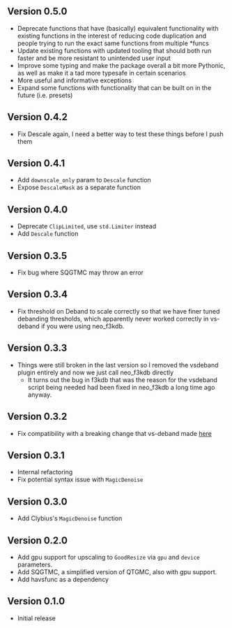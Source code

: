 ## Version 0.5.0

- Deprecate functions that have (basically) equivalent functionality with existing functions in the interest of reducing code duplication and people trying to run the exact same functions from multiple \*funcs
- Update existing functions with updated tooling that should both run faster and be more resistant to unintended user input
- Improve some typing and make the package overall a bit more Pythonic, as well as make it a tad more typesafe in certain scenarios
- More useful and informative exceptions
- Expand some functions with functionality that can be built on in the future (i.e. presets)

## Version 0.4.2

- Fix Descale again, I need a better way to test these things before I push them

## Version 0.4.1

- Add `downscale_only` param to `Descale` function
- Expose `DescaleMask` as a separate function

## Version 0.4.0

- Deprecate `ClipLimited`, use `std.Limiter` instead
- Add `Descale` function

## Version 0.3.5

- Fix bug where SQGTMC may throw an error

## Version 0.3.4

- Fix threshold on Deband to scale correctly so that we have finer tuned debanding thresholds, which apparently never worked correctly in vs-deband if you were using neo_f3kdb.

## Version 0.3.3

- Things were still broken in the last version so I removed the vsdeband plugin entirely and now we just call neo_f3kdb directly
  - It turns out the bug in f3kdb that was the reason for the vsdeband script being needed had been fixed in neo_f3kdb a long time ago anyway.

## Version 0.3.2

- Fix compatibility with a breaking change that vs-deband made [here](https://github.com/Irrational-Encoding-Wizardry/vs-deband/commit/f9a9a9b3fed8319e0ec4c2237e6f9cd215b61619)

## Version 0.3.1

- Internal refactoring
- Fix potential syntax issue with `MagicDenoise`

## Version 0.3.0

- Add Clybius's `MagicDenoise` function

## Version 0.2.0

- Add gpu support for upscaling to `GoodResize` via `gpu` and `device` parameters.
- Add SQGTMC, a simplified version of QTGMC, also with gpu support.
- Add havsfunc as a dependency

## Version 0.1.0

- Initial release
